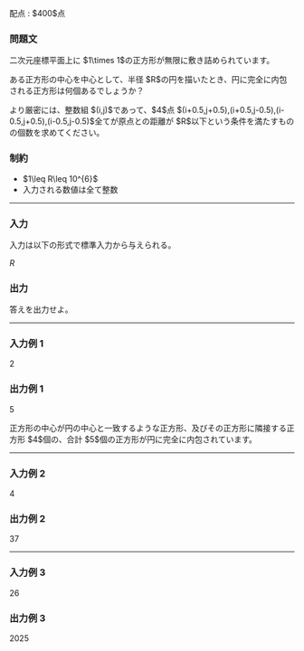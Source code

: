 
<div>

<span>

<span>

<p>
配点 : $400$点
</p>

<div>

<section>

### **問題文**

<p>
二次元座標平面上に $1\times 1$の正方形が無限に敷き詰められています。
</p>

<p>
ある正方形の中心を中心として、半径 $R$の円を描いたとき、円に完全に内包される正方形は何個あるでしょうか？
</p>

<p>
より厳密には、整数組 $(i,j)$であって、$4$点 $(i+0.5,j+0.5),(i+0.5,j-0.5),(i-0.5,j+0.5),(i-0.5,j-0.5)$全てが原点との距離が $R$以下という条件を満たすものの個数を求めてください。
</p>

</section>

</div>

<div>

<section>

### **制約**

<ul>

<li>
$1\leq R\leq  10^{6}$
</li>

<li>
入力される数値は全て整数
</li>

</ul>

</section>

</div>

---

<div>

<div>

<section>

### **入力**

<p>
入力は以下の形式で標準入力から与えられる。
</p>

<div>

$R$
</div>

</section>

</div>

<div>

<section>

### **出力**

<p>
答えを出力せよ。
</p>

</section>

</div>

</div>

---

<div>

<section>

### **入力例 1**

<div>

2

</div>

</section>

</div>

<div>

<section>

### **出力例 1**

<div>

5

</div>

<p>
正方形の中心が円の中心と一致するような正方形、及びその正方形に隣接する正方形 $4$個の、合計 $5$個の正方形が円に完全に内包されています。
</p>

</section>

</div>

---

<div>

<section>

### **入力例 2**

<div>

4

</div>

</section>

</div>

<div>

<section>

### **出力例 2**

<div>

37

</div>

</section>

</div>

---

<div>

<section>

### **入力例 3**

<div>

26

</div>

</section>

</div>

<div>

<section>

### **出力例 3**

<div>

2025

</div>

</section>

</div>

</span>

</span>

</div>
